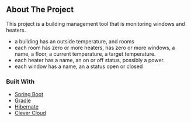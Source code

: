 


<!-- ABOUT THE PROJECT -->
## About The Project


This project is a building management tool that is monitoring windows and heaters.
- a building has an outside temperature, and rooms
- each room has zero or more heaters, has zero or more windows, a name, a floor, a current temperature, a target temperature.
- each heater has a name, an on or off status, possibly a power.
- each window has a name, an a status open or closed



### Built With

* [Spring Boot](https://spring.io/projects/spring-boot)
* [Gradle](https://gradle.org/)
* [Hibernate](https://hibernate.org/)
* [Clever Cloud](https://www.clever-cloud.com/)







